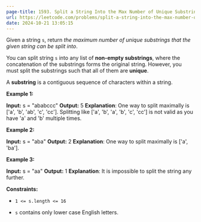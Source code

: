 ```yaml
---
page-title: 1593. Split a String Into the Max Number of Unique Substrings
url: https://leetcode.com/problems/split-a-string-into-the-max-number-of-unique-substrings/description/?envType=daily-question&envId=2024-10-21
date: 2024-10-21 13:05:15
---
```

Given a string `s`, return *the maximum number of unique substrings that the given string can be split into*.

You can split string `s` into any list of **non-empty substrings**, where the concatenation of the substrings forms the original string. However, you must split the substrings such that all of them are **unique**.

A **substring** is a contiguous sequence of characters within a string.

**Example 1:**

**Input:** s = "ababccc"
**Output:** 5
**Explanation**: One way to split maximally is \['a', 'b', 'ab', 'c', 'cc'\]. Splitting like \['a', 'b', 'a', 'b', 'c', 'cc'\] is not valid as you have 'a' and 'b' multiple times.

**Example 2:**

**Input:** s = "aba"
**Output:** 2
**Explanation**: One way to split maximally is \['a', 'ba'\].

**Example 3:**

**Input:** s = "aa"
**Output:** 1
**Explanation**: It is impossible to split the string any further.

**Constraints:**

-   `1 <= s.length <= 16`
    
-   `s` contains only lower case English letters.